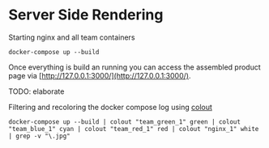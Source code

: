 # Server Side Rendering

Starting nginx and all team containers

    docker-compose up --build

Once everything is build an running you can access the assembled product page via [http://127.0.0.1:3000/](http://127.0.0.1:3000/).

TODO: elaborate

Filtering and recoloring the docker compose log using [colout](https://github.com/nojhan/colout)

    docker-compose up --build | colout "team_green_1" green | colout "team_blue_1" cyan | colout "team_red_1" red | colout "nginx_1" white | grep -v "\.jpg"
